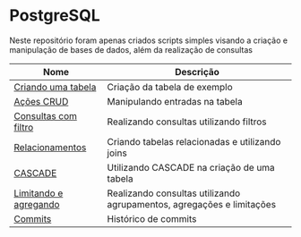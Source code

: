 # PostgreSQL

Neste repositório foram apenas criados scripts simples visando a criação e manipulação de bases de dados, além da realização de consultas

| Nome | Descrição |
| -- | --|
| [Criando uma tabela](https://github.com/lucasbalponti/Alura-PostgreSQL/blob/main/1%20-%20Criando%20uma%20tabela.sql) | Criação da tabela de exemplo |
| [Ações CRUD](https://github.com/lucasbalponti/Alura-PostgreSQL/blob/main/2%20-%20Executando%20a%C3%A7%C3%B5es%20CRUD.sql) | Manipulando entradas na tabela |
| [Consultas com filtro](https://github.com/lucasbalponti/Alura-PostgreSQL/blob/main/3%20-%20Consultas%20com%20filtros.sql) | Realizando consultas utilizando filtros |
| [Relacionamentos](https://github.com/lucasbalponti/Alura-PostgreSQL/blob/main/4%20-%20Relacionamentos.sql) | Criando tabelas relacionadas e utilizando joins |
| [CASCADE](https://github.com/lucasbalponti/Alura-PostgreSQL/blob/main/5%20-%20CASCADE.sql) | Utilizando CASCADE na criação de uma tabela |
| [Limitando e agregando](https://github.com/lucasbalponti/Alura-PostgreSQL/blob/main/6%20-%20Limitando%20e%20agregando%20consultas.sql) | Realizando consultas utilizando agrupamentos, agregações e limitações |
| [Commits](https://github.com/lucasbalponti/Alura-PostgreSQL/commits/main) | Histórico de commits |